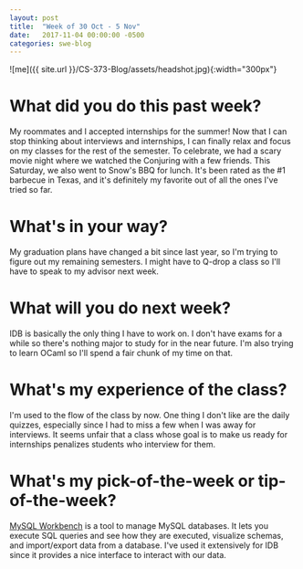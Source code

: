 ```yaml
---
layout: post
title:  "Week of 30 Oct - 5 Nov"
date:   2017-11-04 00:00:00 -0500
categories: swe-blog
---
```

![me]({{ site.url }}/CS-373-Blog/assets/headshot.jpg){:width="300px"}

# What did you do this past week?
My roommates and I accepted internships for the summer! Now that I can stop thinking about interviews and internships, I can finally relax and focus on my classes for the rest of the semester. To celebrate, we had a scary movie night where we watched the Conjuring with a few friends. This Saturday, we also went to Snow's BBQ for lunch. It's been rated as the #1 barbecue in Texas, and it's definitely my favorite out of all the ones I've tried so far.

# What's in your way?
My graduation plans have changed a bit since last year, so I'm trying to figure out my remaining semesters. I might have to Q-drop a class so I'll have to speak to my advisor next week.

# What will you do next week?
IDB is basically the only thing I have to work on. I don't have exams for a while so there's nothing major to study for in the near future. I'm also trying to learn OCaml so I'll spend a fair chunk of my time on that.

# What's my experience of the class?
I'm used to the flow of the class by now. One thing I don't like are the daily quizzes, especially since I had to miss a few when I was away for interviews. It seems unfair that a class whose goal is to make us ready for internships penalizes students who interview for them.

# What's my pick-of-the-week or tip-of-the-week?
[MySQL Workbench](https://www.mysql.com/products/workbench/) is a tool to manage MySQL databases. It lets you execute SQL queries and see how they are executed, visualize schemas, and import/export data from a database. I've used it extensively for IDB since it provides a nice interface to interact with our data.
